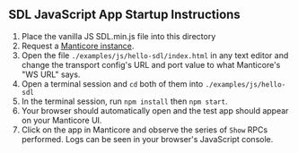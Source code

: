## SDL JavaScript App Startup Instructions
1) Place the vanilla JS SDL.min.js file into this directory
2) Request a [Manticore instance](https://smartdevicelink.com/resources/manticore/).  
3) Open the file `./examples/js/hello-sdl/index.html` in any text editor and change the transport config's URL and port value to what Manticore's "WS URL" says.
4) Open a terminal session and `cd` both of them into `./examples/js/hello-sdl`
5) In the terminal session, run `npm install` then `npm start`.
6) Your browser should automatically open and the test app should appear on your Manticore UI.
7) Click on the app in Manticore and observe the series of `Show` RPCs performed. Logs can be seen in your browser's JavaScript console.
